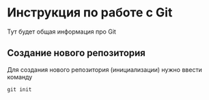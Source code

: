 # Инструкция по работе с Git

Тут будет общая информация про Git

## Создание нового репозитория

Для создания нового репозитория (инициализации) нужно ввести команду 

    git init